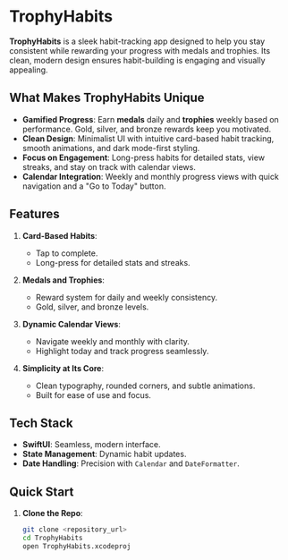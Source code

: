 # TrophyHabits

**TrophyHabits** is a sleek habit-tracking app designed to help you stay consistent while rewarding your progress with medals and trophies. Its clean, modern design ensures habit-building is engaging and visually appealing.

## What Makes TrophyHabits Unique

- **Gamified Progress**: Earn **medals** daily and **trophies** weekly based on performance. Gold, silver, and bronze rewards keep you motivated.
- **Clean Design**: Minimalist UI with intuitive card-based habit tracking, smooth animations, and dark mode-first styling.
- **Focus on Engagement**: Long-press habits for detailed stats, view streaks, and stay on track with calendar views.
- **Calendar Integration**: Weekly and monthly progress views with quick navigation and a "Go to Today" button.

## Features

1. **Card-Based Habits**:
   - Tap to complete.
   - Long-press for detailed stats and streaks.

2. **Medals and Trophies**:
   - Reward system for daily and weekly consistency.
   - Gold, silver, and bronze levels.

3. **Dynamic Calendar Views**:
   - Navigate weekly and monthly with clarity.
   - Highlight today and track progress seamlessly.

4. **Simplicity at Its Core**:
   - Clean typography, rounded corners, and subtle animations.
   - Built for ease of use and focus.

## Tech Stack

- **SwiftUI**: Seamless, modern interface.
- **State Management**: Dynamic habit updates.
- **Date Handling**: Precision with `Calendar` and `DateFormatter`.

## Quick Start

1. **Clone the Repo**:
   ```bash
   git clone <repository_url>
   cd TrophyHabits
   open TrophyHabits.xcodeproj
